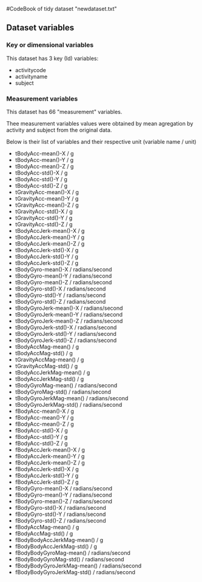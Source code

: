 #CodeBook of tidy dataset "newdataset.txt"

## Dataset variables

### Key or dimensional variables

This dataset has 3 key (Id) variables:

* activitycode
* activityname
* subject

### Measurement variables

This dataset has 66 "measurement" variables. 

Thee measurement variables values were obtained by mean agregation by activity and subject from the original data.

Below is their list of variables and their respective unit (variable name / unit)

*  tBodyAcc-mean()-X  /  g
*  tBodyAcc-mean()-Y  /  g
*  tBodyAcc-mean()-Z  /  g
*  tBodyAcc-std()-X  /  g
*  tBodyAcc-std()-Y  /  g
*  tBodyAcc-std()-Z  /  g
*  tGravityAcc-mean()-X  /  g
*  tGravityAcc-mean()-Y  /  g
*  tGravityAcc-mean()-Z  /  g
*  tGravityAcc-std()-X  /  g
*  tGravityAcc-std()-Y  /  g
*  tGravityAcc-std()-Z  /  g
*  tBodyAccJerk-mean()-X  /  g
*  tBodyAccJerk-mean()-Y  /  g
*  tBodyAccJerk-mean()-Z  /  g
*  tBodyAccJerk-std()-X  /  g
*  tBodyAccJerk-std()-Y  /  g
*  tBodyAccJerk-std()-Z  /  g
*  tBodyGyro-mean()-X  /  radians/second
*  tBodyGyro-mean()-Y  /  radians/second
*  tBodyGyro-mean()-Z  /  radians/second
*  tBodyGyro-std()-X  /  radians/second
*  tBodyGyro-std()-Y  /  radians/second
*  tBodyGyro-std()-Z  /  radians/second
*  tBodyGyroJerk-mean()-X  /  radians/second
*  tBodyGyroJerk-mean()-Y  /  radians/second
*  tBodyGyroJerk-mean()-Z  /  radians/second
*  tBodyGyroJerk-std()-X  /  radians/second
*  tBodyGyroJerk-std()-Y  /  radians/second
*  tBodyGyroJerk-std()-Z  /  radians/second
*  tBodyAccMag-mean()  /  g
*  tBodyAccMag-std()  /  g
*  tGravityAccMag-mean()  /  g
*  tGravityAccMag-std()  /  g
*  tBodyAccJerkMag-mean()  /  g
*  tBodyAccJerkMag-std()  /  g
*  tBodyGyroMag-mean()  /  radians/second
*  tBodyGyroMag-std()  /  radians/second
*  tBodyGyroJerkMag-mean()  /  radians/second
*  tBodyGyroJerkMag-std()  /  radians/second
*  fBodyAcc-mean()-X  /  g
*  fBodyAcc-mean()-Y  /  g
*  fBodyAcc-mean()-Z  /  g
*  fBodyAcc-std()-X  /  g
*  fBodyAcc-std()-Y  /  g
*  fBodyAcc-std()-Z  /  g
*  fBodyAccJerk-mean()-X  /  g
*  fBodyAccJerk-mean()-Y  /  g
*  fBodyAccJerk-mean()-Z  /  g
*  fBodyAccJerk-std()-X  /  g
*  fBodyAccJerk-std()-Y  /  g
*  fBodyAccJerk-std()-Z  /  g
*  fBodyGyro-mean()-X  /  radians/second
*  fBodyGyro-mean()-Y  /  radians/second
*  fBodyGyro-mean()-Z  /  radians/second
*  fBodyGyro-std()-X  /  radians/second
*  fBodyGyro-std()-Y  /  radians/second
*  fBodyGyro-std()-Z  /  radians/second
*  fBodyAccMag-mean()  /  g
*  fBodyAccMag-std()  /  g
*  fBodyBodyAccJerkMag-mean()  /  g
*  fBodyBodyAccJerkMag-std()  /  g
*  fBodyBodyGyroMag-mean()  /  radians/second
*  fBodyBodyGyroMag-std()  /  radians/second
*  fBodyBodyGyroJerkMag-mean()  /  radians/second
*  fBodyBodyGyroJerkMag-std()  /  radians/second
